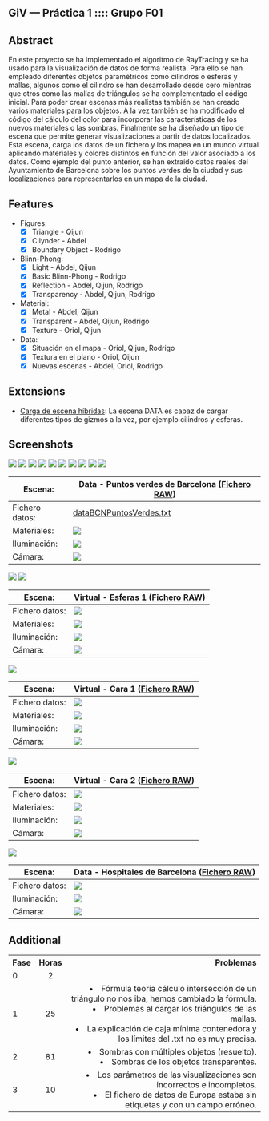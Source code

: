 GiV — Práctica 1 :::: Grupo F01
--------
## Abstract

En este proyecto se ha implementado el algoritmo de RayTracing y se ha usado para la visualización de datos de forma realista. Para ello se han empleado diferentes objetos paramétricos como cilindros o  esferas y mallas, algunos como el cilindro se han desarrollado desde cero mientras que otros como las mallas de triángulos se ha complementado el código inicial.
Para poder crear escenas más realistas también se han creado varios materiales para los objetos. A la vez también se ha modificado el código del cálculo del color para incorporar las características de los nuevos materiales o las sombras.
Finalmente se ha diseñado un tipo de escena que permite generar visualizaciones a partir de datos localizados. Esta escena, carga los datos de un fichero y los mapea en un mundo virtual aplicando materiales y colores distintos en función del valor asociado a los datos.
Como ejemplo del punto anterior, se han extraído datos reales del Ayuntamiento de Barcelona sobre los puntos verdes de la ciudad y sus localizaciones para representarlos en un mapa de la ciudad.

## Features

* Figures:
    - [X] Triangle - Qijun
    - [X] Cilynder - Abdel
    - [X] Boundary Object - Rodrigo
* Blinn-Phong:
    - [X] Light - Abdel, Qijun
    - [X] Basic Blinn-Phong - Rodrigo
    - [X] Reflection - Abdel, Qijun, Rodrigo
    - [X] Transparency - Abdel, Qijun, Rodrigo
* Material:
    - [X] Metal - Abdel, Qijun
    - [X] Transparent - Abdel, Qijun, Rodrigo
    - [X] Texture - Oriol, Qijun
* Data:
    - [X] Situación en el mapa - Oriol, Qijun, Rodrigo
    - [X] Textura en el plano - Oriol, Qijun
    - [X] Nuevas escenas - Abdel, Oriol, Rodrigo

## Extensions

* <ins>Carga de escena híbridas</ins>: La escena DATA es capaz de cargar diferentes tipos de gizmos a la vez, por ejemplo cilindros y esferas.

## Screenshots
![](https://i.imgur.com/kM5vTC3.png)
![](https://i.imgur.com/D6UvTQo.png)
![](https://i.imgur.com/H5Df2hu.png)
![](https://i.imgur.com/xTPIUK6.png)
![](https://i.imgur.com/dt4UBGX.png)
![](https://i.imgur.com/Oetp8uE.png)
![](https://i.imgur.com/I2TYz5u.png)
![](https://i.imgur.com/N5AwqlP.png)
![](https://i.imgur.com/8kULdvL.png)
![](https://i.imgur.com/W5ZBxk0.png)

| Escena:        	| Data - Puntos verdes de Barcelona ([Fichero RAW](https://pastebin.com/6LxqsarW)) 	|
|----------------	|-----------------------------------------------------	|
| Fichero datos: 	| [dataBCNPuntosVerdes.txt](https://github.com/GiVD2019/dataray-f01/blob/master/resources/dataBCNPuntosVerdes.txt)                             	|
| Materiales:    	| ![](https://i.imgur.com/CFfRjly.png)                	|
| Iluminación:   	| ![](https://i.imgur.com/EiAarzO.png)                	|
| Cámara:        	| ![](https://i.imgur.com/ZjNMaqa.png)                	|

![](https://i.imgur.com/cRvJ1t6.png)
![](https://i.imgur.com/41O4k5B.png)

| Escena:        	| Virtual - Esferas 1 ([Fichero RAW](https://pastebin.com/CmmPbZPQ)) 	|
|----------------	|-------------------------------------------------------	|
| Fichero datos: 	| ![](https://i.imgur.com/hO49HRp.png)                  	|
| Materiales:    	| ![](https://i.imgur.com/OgNa6f3.png)                  	|
| Iluminación:   	| ![](https://i.imgur.com/4A0upjI.png)                  	|
| Cámara:        	| ![](https://i.imgur.com/hvthcaW.png)                  	|

![](https://i.imgur.com/VNk8oXn.png)

| Escena:           	| Virtual - Cara 1 ([Fichero RAW](https://pastebin.com/tXJJyAkb)) 	|
|----------------	|----------------------------------------------------	|
| Fichero datos: 	| ![](https://i.imgur.com/ZUnmbFV.png)               	|
| Materiales:    	| ![](https://i.imgur.com/o7ZD2q2.png)               	|
| Iluminación:   	| ![](https://i.imgur.com/cd6W6cY.png)               	|
| Cámara:        	| ![](https://i.imgur.com/ZjNMaqa.png)               	|

![](https://i.imgur.com/aIZxaol.png)

| Escena:           	| Virtual - Cara 2 ([Fichero RAW](https://pastebin.com/QyL0DqLL)) 	|
|----------------	|----------------------------------------------------	|
| Fichero datos: 	| ![](https://i.imgur.com/nPQCCCN.png)               	|
| Materiales:    	| ![](https://i.imgur.com/Cde0Mfx.png)               	|
| Iluminación:   	| ![](https://i.imgur.com/LMXy8pJ.png)               	|
| Cámara:        	| ![](https://i.imgur.com/J3vgqpe.png)               	|

![](https://i.imgur.com/oMPQ8ZA.png)

| Escena:           	| Data - Hospitales de Barcelona ([Fichero RAW](https://pastebin.com/BFJ5hnsj)) 	|
|----------------	|-------------------------------------------------------------------------------	|
| Fichero datos: 	| ![](https://i.imgur.com/VJbjZU8.png)                                          	|
| Iluminación:   	| ![](https://i.imgur.com/rpOMVCd.png)                                          	|
| Cámara:        	| ![](https://i.imgur.com/lKXuib1.png)                                          	|



## Additional 
<table>
  <tbody>
    <tr>
      <th>Fase</th>
      <th align="center">Horas</th>
      <th align="right">Problemas</th>
    </tr>
    <tr>
      <td>0</td>
      <td align="center">2</td>
      <td align="right">
     </td>
    </tr>
      <tr>
      <td>1</td>
      <td align="center">25</td>
      <td align="right">
          <li>Fórmula teoría cálculo intersección de un triángulo no nos iba, hemos cambiado la fórmula.</li>
          <li>Problemas al cargar los triángulos de las mallas.</li>
          <li>La explicación de caja mínima contenedora y los límites del .txt no es muy precisa.</li>
     </td>
    </tr>
      <tr>
      <td>2</td>
      <td align="center">81</td>
      <td align="right">
          <li>Sombras con múltiples objetos (resuelto).</li>
          <li>Sombras de los objetos transparentes.</li>
     </td>
    </tr>
      <tr>
      <td>3</td>
      <td align="center">10</td>
      <td align="right">
          <li>Los parámetros de las visualizaciones son incorrectos e incompletos.</li>
          <li>El fichero de datos de Europa estaba sin etiquetas y con un campo erróneo.</li>
     </td>
    </tr>
  </tbody>
</table>
